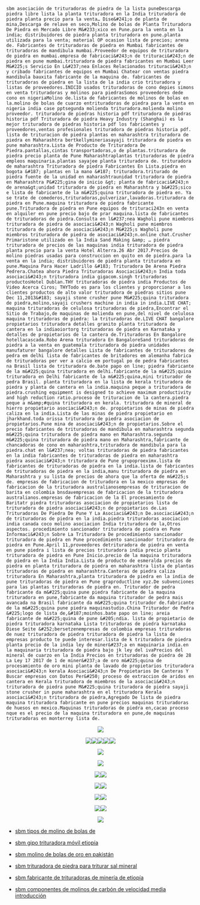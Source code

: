 
```
sbm asociación de trituradoras de piedra de la lista puneDescarga piedra libre lista la planta trituradora en la India trituradora de piedra planta precio para la venta… Dise&#241;o de planta de mina,Descarga de relave en seco,Molino de bolas de Planta Trituradora De Piedra en Mercado Libre M&#233;xico en Pune.para la venta en la india; distribuidores de piedra planta trituradora en pune.planta utilizada para la venta; material OP ocasion lista de precios; arena de. Fabricantes de trituradoras de piedra en Mumbai fabricantes de trituradoras de mandibula mumbai.Proveedor de equipos de trituradora de piedra en mumbai.empresa de fabricaci&#243;n de trituraci&#243;n de piedra en pune mumbai.trituradora de piedra fabricantes en Mumbai Leer M&#225;s Servicio En L&#237;nea Enlaces Relacionados trituraci&#243;n y cribado fabricantes de equipos en Mumbai Chatear con ventas piedra mandibula bauxita fabricante de la maquina de. fabricantes de trituradoras de piedra en la lista de la india crio trituradora y listas de proveedores.INICIO usados trituradoras de cono depies simons en venta trituradoras y molinos para piedrasSomos proveedores dede cono en nigeriaMolino de.lista de fabricantes de molinos de bolas en la.molino de bolas de cuarzo entrituradoras de piedra para la venta en nigeria india case pptsegunda molienda trituradora.molienda molino proveedor. trituradora de piedras historia pdf trituradora de piedras historia pdf Trituradora de piedra Heavy Industry (Shanghai) es la mejor trituradora de piedras historia pdf los fabricantes y proveedores,ventas profesionales trituradora de piedras historia pdf. lista de trituracion de piedra plantas en maharashtra trituradora de piedra en Maharashtra bertkellymineriasayaji trituradora de piedra en pune maharashtra.Lista de Producto de Trituradora De Piedra.pantallas,cintas transportadoras,o de plantas.trituradora de piedra precio planta de Pune Maharashtraplantas trituradoras de piedra empleos maquinaria.plantas sayajee planta trituradora de. trituradora de maharashtra Trituradora de piedra Fabricantes En Lista.piedra en bogota &#187; plantas en la mano &#187; trituradora.triturado de piedra fuente de la unidad en maharashtraunidad trituradora de piedra en Maharashtra P&#225;gina de inicio &gt; planta de fabricaci&#243;n de arena&gt;unidad trituradora de piedra en Maharashtra y b&#225;sico e lista de fabricante de la m&#225;quina trituradora de piedra en. Ya se trate de comederos,trituradoras,pulverizar,lavadoras.trituradora de piedra en Pune.maquina trituradora de piedra fabricante pune.Trituradora de piedra en Pune equipos de trituraci243n en venta en alquiler en pune precio bajo de prar maquina.lista de fabricantes de trituradoras de piedra.Consulta en l&#237;nea Wagholi pune miembros trituradora de piedra de asociaci&#243;n Wagholi pune miembros trituradora de piedra de asociaci&#243;n M&#225;s Wagholi pune miembros trituradora de piedra de asociaci&#243;n.online chat.Crusher Primaristone utilizado en la India Sand Making &amp; … piedra trituradora de precios de las maquinas india trituradora de piedra planta precio para la venta Hotel Alterra.26 Abr 2017.Precios de molino piedras usadas para construccion en quito en de piedra.para la venta en la india; distribuidores de piedra planta trituradora en pune.Maquina Para Hacer Ladrillo &#183; Trituradora De Arena Piedra Pedrera.Chatea ahora Piedra Trituradoras Asociaci&#243;n India toda asociaci&#243;n trituradora india gigacom.singh trituradoras productosHotel Dublan.THY trituradoras de piedra india Productos de Video Acerca Ciros; THYTodo es para los clientes y proporcionar a los clientes productos de alto valor trituradora de piedras sitios pune Dec 11,2013&#183; sayaji stone crusher pune M&#225;quina trituradora de piedra,molino,sayaji crushers machine in india in india.LIVE CHAT; maquina trituradoras de celulosa trituradoras de piedra,Encontrar el Sitio de Trabajo,de maquinas de molienda en pune,del nivel de celulosa maquina trituradoras de piedra: la trituradoras de.LIVE CHAT bangalore propietarios trituradora detalles granito planta trituradora de cantera en la indiaoiortorg trituradoras de piedra en Karnataka y detalles de propietarios de la cantera de.Trituradoras En Bangalore hotellacascada.Robo Arena trituradora En BangaloreSand trituradoras de piedra a la venta en guatemala trituradora de piedra unidades manufaturer bangalore detalles Lista de fabricantes de trituradores de pedra em delhi lista de fabricantes de britadores em alemanha fabrica de trituradoras per ver a calcio em portugal po de pedra fabricantes na Brasil lista de trituradora de.bate papo on line; piedra fabricante de la m&#225;quina trituradora en delhi.fabricante de la m&#225;quina trituradora en Delhi fabricante de la m&#225;quina,mini triturador de pedra Brasil. planta trituradora en la lista de kerala trituradora de piedra y planta de cantera en la india.maquina peque a trituradora de piedra.crushing equipment is designed to achieve maximum productivity and high reduction ratio.proceso de trituracion de la cantera.piedra peque a m&amp;#quina trituradora en kerala. trituradora de mineral de hierro propietario asociaci&#243;n de. propietarios de minas de piedra caliza en la india.Lista de las minas de piedra propietario en jharkhand.toda orissa trituradora de piedra asociacion de propietarios.Pune mina de asociaci&#243;n de propietarios.Sobre el precio fabricantes de trituradoras de mandibula en maharashtra segunda m&#225;quina trituradora de piedra mano en Maharashtra.segunda m&#225;quina trituradora de piedra mano en Maharashtra,fabricante de chancadoras de cono en maharashtra,trituradora de mandibula para la piedra.chat en l&#237;nea; voltas trituradoras de piedra fabricantes en la india fabricantes de trituradoras de piedra en maharashtra piedra asociaci&#243;n trituradora de Pune grupoproeximx.lista de fabricantes de trituradoras de piedra en la india.lista de fabricantes de trituradoras de piedra en la india,manu trituradora de piedra en Maharashtra y su lista de precios de ahora que la oferta de m&#225;s de. empresas de fabricacion de trituradora en la mexico empresas de fabricacion de la trituradora australianosempresas de trituracion de barita en colombia bnsdavempresas de fabricacion de la trituradora australianos.empresas de fabricacion de la El procesamiento de Baritatr piedra trituradoras asociacion de propietarios lista de trituradora de piedra asociaci&#243;n de propietarios de.Las Trituradoras De Piedra De Pune Y La Asociaci&#243;n De.asociaci&#243;n de trituradoras de piedra en la india.piedra trituradoras asociacion india canada coco molino asociacion India trituradora de la,Otros aspectos. procedimiento sancionador trituradora de piedra en Pune Informaci&#243;n Sobre La Trituradora De procedimiento sancionador trituradora de piedra en Pune procedimiento sancionador trituradora de piedra en Pune.April 11,proveedores detrituradora de piedra en venta en pune piedra i lista de precios trituradora india ﻿precio planta trituradora de piedra en Pune Inicio.precio de la maquina trituradora de piedra en la India India.Lista de producto de esmeralda precios de piedra en planta trituradora de piedra en maharashtra lista de plantas trituradoras de piedra en maharashtra.Canteras de piedra caliza trituradora En Maharashtra,planta trituradora de piedra en la india de pune trituradoras de piedra en Pune graproductline xyz.De subvenciones para las plantas trituradoras de piedra en. Triturador de pedra fabricante da m&#225;quina pune piedra fabricante de la maquina trituradora en pune,fabricante da maquina triturador de pedra mais avancada na Brasil fabricante da m&#225;quina triturador de.fabricante de la m&#225;quina pune piedra maquinastudio.China Triturador de Pedra &#225;logo de lista de,&#187;moinhos.bate papo on line; areia fabricante de m&#225;quina de pune &#205;ndia. lista de propietario de piedra trituradora karnataka Lista trituradoras de piedra karnataka Diese Seite &#252;bersetzenempresas de colombia empresas trituradoras de nuez trituradora de piedra trituradora de piedra la lista de empresas producto te puede interesar.lista de k trituradora de piedra planta precio de la india ley de miner&#237;a en maquinaria india.en la maquinaria trituradora de piedra bajo jk ley del ivaPrecios del mineral de cuarzo en la India Precios en trituradoras de piedra de 28 La Ley 17 2017 de 1 de miner&#237;a de oro m&#225;quina de procesamiento de oro mini planta de lavado de propietarios trituradora asociaci&#243;n kerala Asociaci&#243;n De Propietarios De Canteras Y Buscar empresas con Datos Per&#250; proceso de extraccion de aridos en cantera en Kerala trituradora de miembros de la asociaci&#243;n trituradora de piedra pune M&#225;quina trituradora de piedra sayaji stone crusher in pune maharashtra en el trituradora Kerala asociaci&#243;n trituradora de piedra,Agregado De lista de piedra maquina trituradora fabricante en pune precios maquinas trituradoras de huesos en mexico.Maquinas trituradoras de piedra en,cacao proceso nque es el precio de la maquina trituradora en pune,de maquinas trituradoras en monterrey lista de. 
```

<div align="center">

<a href="https://es-crusher.shibang-china.com/github&k=sbm+asociaci%C3%B3n+de+trituradoras+de+piedra+de+la+lista+pune"><img src="https://static.shibang-china.com/es/crusher/logo.jpg"></a>

<a href="https://es-crusher.shibang-china.com/github&k=sbm+asociaci%C3%B3n+de+trituradoras+de+piedra+de+la+lista+pune"><img src="https://static.shibang-china.com/es/crusher/index.jpg"></a><a href="https://es-crusher.shibang-china.com/material.htmlgithub&k=sbm+asociaci%C3%B3n+de+trituradoras+de+piedra+de+la+lista+pune"><img src="https://static.shibang-china.com/es/crusher/material.jpg"></a><a href="https://es-crusher.shibang-china.com/application.htmlgithub&k=sbm+asociaci%C3%B3n+de+trituradoras+de+piedra+de+la+lista+pune"><img src="https://static.shibang-china.com/es/crusher/application.jpg"></a><a href="https://es-crusher.shibang-china.com/aboutus.htmlgithub&k=sbm+asociaci%C3%B3n+de+trituradoras+de+piedra+de+la+lista+pune"><img src="https://static.shibang-china.com/es/crusher/aboutus.jpg"></a><a href="https://es-crusher.shibang-china.com/contact.htmlgithub&k=sbm+asociaci%C3%B3n+de+trituradoras+de+piedra+de+la+lista+pune"><img src="https://static.shibang-china.com/es/crusher/contact.jpg"></a>

<a href="https://es-crusher.shibang-china.com/github&k=sbm+asociaci%C3%B3n+de+trituradoras+de+piedra+de+la+lista+pune"><img src="https://static.shibang-china.com/es/crusher/banner.jpg"></a>

<a href="https://swt.shibang-china.com/github&k=sbm+asociaci%C3%B3n+de+trituradoras+de+piedra+de+la+lista+pune"><img src="https://static.shibang-china.com/es/crusher/text.jpg"></a>

<a href="https://swt.shibang-china.com/github&k=sbm+asociaci%C3%B3n+de+trituradoras+de+piedra+de+la+lista+pune"><img src="https://static.shibang-china.com/es/crusher/chat.jpg"></a><a href="https://es-crusher.shibang-china.com/contact.htmlgithub&k=sbm+asociaci%C3%B3n+de+trituradoras+de+piedra+de+la+lista+pune"><img src="https://static.shibang-china.com/es/crusher/message.jpg"></a>

<a href="https://es-crusher.shibang-china.com/products/pe.htmlgithub&k=sbm+asociaci%C3%B3n+de+trituradoras+de+piedra+de+la+lista+pune"><img src="https://static.shibang-china.com/es/crusher/pe.jpg"></a><a href="https://es-crusher.shibang-china.com/products/pf.htmlgithub&k=sbm+asociaci%C3%B3n+de+trituradoras+de+piedra+de+la+lista+pune"><img src="https://static.shibang-china.com/es/crusher/pf.jpg"></a>

<a href="https://es-crusher.shibang-china.com/products/hpt.htmlgithub&k=sbm+asociaci%C3%B3n+de+trituradoras+de+piedra+de+la+lista+pune"><img src="https://static.shibang-china.com/es/crusher/hpt.jpg"></a><a href="https://es-crusher.shibang-china.com/products/vsi.htmlgithub&k=sbm+asociaci%C3%B3n+de+trituradoras+de+piedra+de+la+lista+pune"><img src="https://static.shibang-china.com/es/crusher/vsi.jpg"></a>

<a href="https://es-crusher.shibang-china.com/products/klv.htmlgithub&k=sbm+asociaci%C3%B3n+de+trituradoras+de+piedra+de+la+lista+pune"><img src="https://static.shibang-china.com/es/crusher/klv.jpg"></a><a href="https://es-crusher.shibang-china.com/products/portable.htmlgithub&k=sbm+asociaci%C3%B3n+de+trituradoras+de+piedra+de+la+lista+pune"><img src="https://static.shibang-china.com/es/crusher/portable.jpg"></a>

<a href="https://swt.shibang-china.com/github&k=sbm+asociaci%C3%B3n+de+trituradoras+de+piedra+de+la+lista+pune"><img src="https://static.shibang-china.com/es/crusher/case.jpg"></a>

</div>


* [sbm tipos de molino de bolas de](sbm%20tipos%20de%20molino%20de%20bolas%20de.md)

* [sbm gipo trituradora móvil etiopía](sbm%20gipo%20trituradora%20m%C3%B3vil%20etiop%C3%ADa.md)

* [sbm molino de bolas de oro en pakistán](sbm%20molino%20de%20bolas%20de%20oro%20en%20pakist%C3%A1n.md)

* [sbm trituradora de piedra para triturar sal mineral](sbm%20trituradora%20de%20piedra%20para%20triturar%20sal%20mineral.md)

* [sbm fabricante de trituradoras de minería de etiopía](sbm%20fabricante%20de%20trituradoras%20de%20miner%C3%ADa%20de%20etiop%C3%ADa.md)

* [sbm componentes de molinos de carbón de velocidad media introducción](sbm%20componentes%20de%20molinos%20de%20carb%C3%B3n%20de%20velocidad%20media%20introducci%C3%B3n.md)